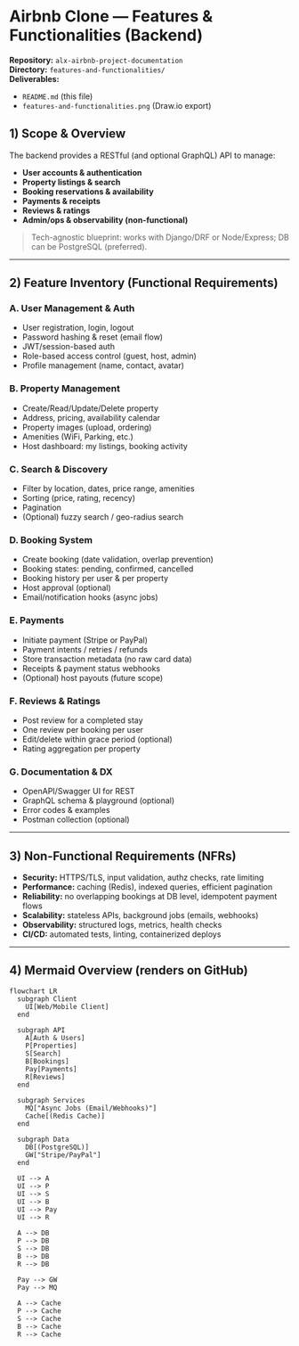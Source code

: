 # Airbnb Clone — Features & Functionalities (Backend)

**Repository:** `alx-airbnb-project-documentation`  
**Directory:** `features-and-functionalities/`  
**Deliverables:**  
- `README.md` (this file)  
- `features-and-functionalities.png` (Draw.io export)

## 1) Scope & Overview
The backend provides a RESTful (and optional GraphQL) API to manage:
- **User accounts & authentication**
- **Property listings & search**
- **Booking reservations & availability**
- **Payments & receipts**
- **Reviews & ratings**
- **Admin/ops & observability (non-functional)**

> Tech-agnostic blueprint: works with Django/DRF or Node/Express; DB can be PostgreSQL (preferred).

---

## 2) Feature Inventory (Functional Requirements)

### A. User Management & Auth
- User registration, login, logout
- Password hashing & reset (email flow)
- JWT/session-based auth
- Role-based access control (guest, host, admin)
- Profile management (name, contact, avatar)

### B. Property Management
- Create/Read/Update/Delete property
- Address, pricing, availability calendar
- Property images (upload, ordering)
- Amenities (WiFi, Parking, etc.)
- Host dashboard: my listings, booking activity

### C. Search & Discovery
- Filter by location, dates, price range, amenities
- Sorting (price, rating, recency)
- Pagination
- (Optional) fuzzy search / geo-radius search

### D. Booking System
- Create booking (date validation, overlap prevention)
- Booking states: pending, confirmed, cancelled
- Booking history per user & per property
- Host approval (optional)
- Email/notification hooks (async jobs)

### E. Payments
- Initiate payment (Stripe or PayPal)
- Payment intents / retries / refunds
- Store transaction metadata (no raw card data)
- Receipts & payment status webhooks
- (Optional) host payouts (future scope)

### F. Reviews & Ratings
- Post review for a completed stay
- One review per booking per user
- Edit/delete within grace period (optional)
- Rating aggregation per property

### G. Documentation & DX
- OpenAPI/Swagger UI for REST
- GraphQL schema & playground (optional)
- Error codes & examples
- Postman collection (optional)

---

## 3) Non-Functional Requirements (NFRs)
- **Security:** HTTPS/TLS, input validation, authz checks, rate limiting
- **Performance:** caching (Redis), indexed queries, efficient pagination
- **Reliability:** no overlapping bookings at DB level, idempotent payment flows
- **Scalability:** stateless APIs, background jobs (emails, webhooks)
- **Observability:** structured logs, metrics, health checks
- **CI/CD:** automated tests, linting, containerized deploys

---

## 4) Mermaid Overview (renders on GitHub)
```mermaid
flowchart LR
  subgraph Client
    UI[Web/Mobile Client]
  end

  subgraph API
    A[Auth & Users]
    P[Properties]
    S[Search]
    B[Bookings]
    Pay[Payments]
    R[Reviews]
  end

  subgraph Services
    MQ["Async Jobs (Email/Webhooks)"]
    Cache[(Redis Cache)]
  end

  subgraph Data
    DB[(PostgreSQL)]
    GW["Stripe/PayPal"]
  end

  UI --> A
  UI --> P
  UI --> S
  UI --> B
  UI --> Pay
  UI --> R

  A --> DB
  P --> DB
  S --> DB
  B --> DB
  R --> DB

  Pay --> GW
  Pay --> MQ

  A --> Cache
  P --> Cache
  S --> Cache
  B --> Cache
  R --> Cache

```




